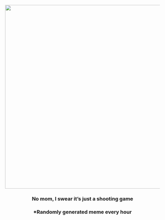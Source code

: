 <p align="center">
        <img src="https://i.redd.it/p3asle0wp3o91.gif" width="600" height="600">
        </p>
        <h3 align="center">No mom, I swear it’s just a shooting game</h3>
        <h3 align="center">*Randomly generated meme every hour</h3>
    